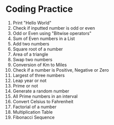 # Coding Practice

1) Print "Hello World"
2) Check if inputted number is odd or even
3) Odd or Even using "Bitwise operators"
4) Sum of Even numbers in a List
5) Add two numbers
6) Square root of a number
7) Area of a triangle
8) Swap two numbers
9) Conversion of Km to Miles 
10) Check if a number is Positive, Negative or Zero
11) Largest of three numbers
12) Leap year or not
13) Prime or not
14) Generate a random number
15) All Prime numbers in an interval
16) Convert Celsius to Fahrenheit
17) Factorial of a number
18) Multiplication Table
19) Fibonacci Sequence 